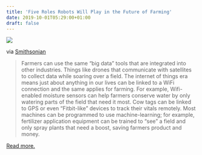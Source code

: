 ```yaml
---
title: 'Five Roles Robots Will Play in the Future of Farming'
date: 2019-10-01T05:29:00+01:00
draft: false
---
```


[![](https://cdn-blog.adafruit.com/uploads/2019/09/agricultural_robots-600x450.jpg)](https://www.smithsonianmag.com/innovation/five-roles-robots-will-play-future-farming-180973242/)

via [Smithsonian](https://www.smithsonianmag.com/innovation/five-roles-robots-will-play-future-farming-180973242/)

> Farmers can use the same “big data” tools that are integrated into other industries. Things like drones that communicate with satellites to collect data while soaring over a field. The internet of things era means just about anything in our lives can be linked to a WiFi connection and the same applies for farming. For example, Wifi-enabled moisture sensors can help farmers conserve water by only watering parts of the field that need it most. Cow tags can be linked to GPS or even “Fitbit-like” devices to track their vitals remotely. Most machines can be programmed to use machine-learning; for example, fertilizer application equipment can be trained to “see” a field and only spray plants that need a boost, saving farmers product and money.

[Read more.](https://www.smithsonianmag.com/innovation/five-roles-robots-will-play-future-farming-180973242/)